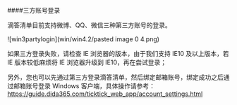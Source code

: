 ####三方账号登录

滴答清单目前支持微博、QQ、微信三种第三方账号的登录。

![win3partylogin](win/win4.2/pasted image 0 4.png)

如果三方登录失败，请检查 IE 浏览器的版本，由于我们支持 IE10 及以上版本，若 IE 版本较低麻烦将 IE 浏览器升级到 IE10，再在尝试登录；

另外，您也可以先通过第三方登录滴答清单，然后绑定邮箱账号，绑定成功之后通过邮箱账号登录 Windows 客户端，具体操作请参考：https://guide.dida365.com/ticktick_web_app/account_settings.html